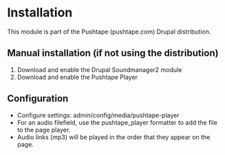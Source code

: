 # Installation

This module is part of the Pushtape (pushtape.com) Drupal distribution.

## Manual installation (if not using the distribution)
1. Download and enable the Drupal Soundmanager2 module
2. Download and enable the Pushtape Player

## Configuration
- Configure settings: admin/config/media/pushtape-player
- For an audio filefield, use the pushtape_player formatter to add the file to the page player.
- Audio links (mp3) will be played in the order that they appear on the page.
